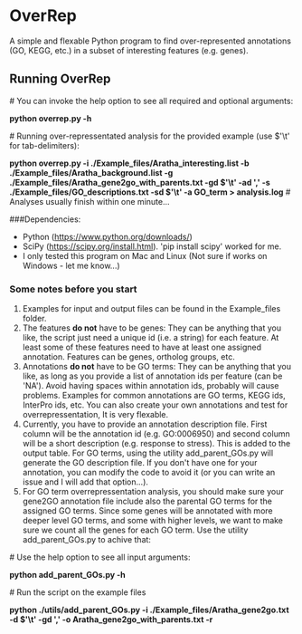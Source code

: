 # OverRep
A simple and flexable Python program to find over-represented annotations (GO, KEGG, etc.) in a subset of interesting features (e.g. genes).

## Running OverRep
\# You can invoke the help option to see all required and optional arguments:

**python overrep.py -h**

\# Running over-repressentated analysis for the provided example (use $'\\t' for tab-delimiters):

**python overrep.py -i ./Example_files/Aratha_interesting.list -b ./Example_files/Aratha_background.list -g ./Example_files/Aratha_gene2go_with_parents.txt -gd $'\t' -ad ',' -s ./Example_files/GO_descriptions.txt -sd $'\t' -a GO_term > analysis.log** # Analyses usually finish within one minute...

###Dependencies:
- Python (https://www.python.org/downloads/)
- SciPy (https://scipy.org/install.html). 'pip install scipy' worked for me.
- I only tested this program on Mac and Linux (Not sure if works on Windows - let me know...)

### Some notes before you start
1. Examples for input and output files can be found in the Example_files folder.
2. The features **do not** have to be genes: They can be anything that you like, the script just need a unique id (i.e. a string) for each feature. At least some of these features need to have at least one assigned annotation. Features can be genes, ortholog groups, etc.
3. Annotations **do not** have to be GO terms: They can be anything that you like, as long as you provide a list of annotation ids per feature (can be 'NA'). Avoid having spaces within annotation ids, probably will cause problems. Examples for common annotations are GO terms, KEGG ids, InterPro ids, etc. You can also create your own annotations and test for overrepressentation, It is very flexable. 
4. Currently, you have to provide an annotation description file. First column will be the annotation id (e.g. GO:0006950) and second column will be a short description (e.g. response to stress). This is added to the output table. For GO terms, using the utility add_parent_GOs.py will generate the GO description file. If you don't have one for your annotation, you can modify the code to avoid it (or you can write an issue and I will add that option...).
5. For GO term overrepressentation analysis, you should make sure your gene2GO annotation file include also the parental GO terms for the assigned GO terms. Since some genes will be annotated with more deeper level GO terms, and some with higher levels, we want to make sure we count all the genes for each GO term. Use the utility add_parent_GOs.py to achive that:

\# Use the help option to see all input arguments:

**python add_parent_GOs.py -h**

\# Run the script on the example files

**python ./utils/add_parent_GOs.py -i ./Example_files/Aratha_gene2go.txt -d $'\t' -gd ',' -o Aratha_gene2go_with_parents.txt -r**
